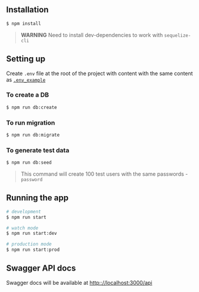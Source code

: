## Installation

```bash
$ npm install
```

> **WARNING** Need to install dev-dependencies to work with `sequelize-cli`

## Setting up
Create `.env` file at the root of the project with content with the same content as [`.env_example`](.env_example) 

### To create a DB
```bash
$ npm run db:create
```

### To run migration
```bash
$ npm run db:migrate
```

### To generate test data
```bash
$ npm run db:seed
```

> This command will create 100 test users with the same passwords - `password`

## Running the app

```bash
# development
$ npm run start

# watch mode
$ npm run start:dev

# production mode
$ npm run start:prod
```

## Swagger API docs

Swagger docs will be available at [http:://localhost:3000/api](http:://localhost:3000/api)
